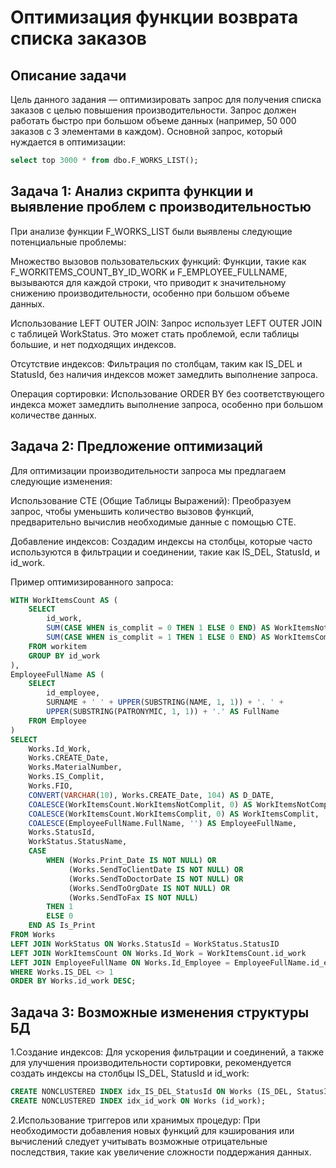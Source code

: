 # Оптимизация функции возврата списка заказов

## Описание задачи

Цель данного задания — оптимизировать запрос для получения списка заказов с целью повышения производительности. Запрос должен работать быстро при большом объеме данных (например, 50 000 заказов с 3 элементами в каждом). Основной запрос, который нуждается в оптимизации:

```sql
select top 3000 * from dbo.F_WORKS_LIST();
``` 
## Задача 1: Анализ скрипта функции и выявление проблем с производительностью
При анализе функции F_WORKS_LIST были выявлены следующие потенциальные проблемы:

Множество вызовов пользовательских функций:
Функции, такие как F_WORKITEMS_COUNT_BY_ID_WORK и F_EMPLOYEE_FULLNAME, вызываются для каждой строки, что приводит к значительному снижению производительности, особенно при большом объеме данных.

Использование LEFT OUTER JOIN:
Запрос использует LEFT OUTER JOIN с таблицей WorkStatus. Это может стать проблемой, если таблицы большие, и нет подходящих индексов.

Отсутствие индексов:
Фильтрация по столбцам, таким как IS_DEL и StatusId, без наличия индексов может замедлить выполнение запроса.

Операция сортировки:
Использование ORDER BY без соответствующего индекса может замедлить выполнение запроса, особенно при большом количестве данных.

## Задача 2: Предложение оптимизаций
Для оптимизации производительности запроса мы предлагаем следующие изменения:

Использование CTE (Общие Таблицы Выражений):
Преобразуем запрос, чтобы уменьшить количество вызовов функций, предварительно вычислив необходимые данные с помощью CTE.

Добавление индексов:
Создадим индексы на столбцы, которые часто используются в фильтрации и соединении, такие как IS_DEL, StatusId, и id_work.

Пример оптимизированного запроса:

```sql
WITH WorkItemsCount AS (
    SELECT 
        id_work, 
        SUM(CASE WHEN is_complit = 0 THEN 1 ELSE 0 END) AS WorkItemsNotComplit,
        SUM(CASE WHEN is_complit = 1 THEN 1 ELSE 0 END) AS WorkItemsComplit
    FROM workitem
    GROUP BY id_work
),
EmployeeFullName AS (
    SELECT 
        id_employee, 
        SURNAME + ' ' + UPPER(SUBSTRING(NAME, 1, 1)) + '. ' +
        UPPER(SUBSTRING(PATRONYMIC, 1, 1)) + '.' AS FullName
    FROM Employee
)
SELECT 
    Works.Id_Work,
    Works.CREATE_Date,
    Works.MaterialNumber,
    Works.IS_Complit,
    Works.FIO,
    CONVERT(VARCHAR(10), Works.CREATE_Date, 104) AS D_DATE,
    COALESCE(WorkItemsCount.WorkItemsNotComplit, 0) AS WorkItemsNotComplit,
    COALESCE(WorkItemsCount.WorkItemsComplit, 0) AS WorkItemsComplit,
    COALESCE(EmployeeFullName.FullName, '') AS EmployeeFullName,
    Works.StatusId,
    WorkStatus.StatusName,
    CASE
        WHEN (Works.Print_Date IS NOT NULL) OR
             (Works.SendToClientDate IS NOT NULL) OR
             (Works.SendToDoctorDate IS NOT NULL) OR
             (Works.SendToOrgDate IS NOT NULL) OR
             (Works.SendToFax IS NOT NULL)
        THEN 1
        ELSE 0
    END AS Is_Print
FROM Works
LEFT JOIN WorkStatus ON Works.StatusId = WorkStatus.StatusID
LEFT JOIN WorkItemsCount ON Works.Id_Work = WorkItemsCount.id_work
LEFT JOIN EmployeeFullName ON Works.Id_Employee = EmployeeFullName.id_employee
WHERE Works.IS_DEL <> 1
ORDER BY Works.id_work DESC;
```

## Задача 3: Возможные изменения структуры БД

1.Создание индексов:
Для ускорения фильтрации и соединений, а также для улучшения производительности сортировки, рекомендуется создать индексы на столбцы IS_DEL, StatusId и id_work:

```sql
CREATE NONCLUSTERED INDEX idx_IS_DEL_StatusId ON Works (IS_DEL, StatusId);
CREATE NONCLUSTERED INDEX idx_id_work ON Works (id_work);
```

2.Использование триггеров или хранимых процедур:
При необходимости добавления новых функций для кэширования или вычислений следует учитывать возможные отрицательные последствия, такие как увеличение сложности поддержания данных.
